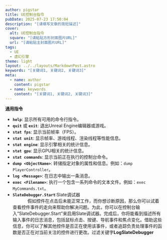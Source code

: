 ```yaml
---
author: pigstar
title: UE控制台指令
pubDate: 2025-07-23 17:50:04
description: "[请填写文章的简短描述]"
cover:
  alt: UE控制台指令
  square: "[请粘贴方形封面图片URL]"
  url: "[请粘贴主封面图片URL]"
tags:
  - UE
  - 虚幻引擎
theme: light
layout: ../../layouts/MarkdownPost.astro
keywords: "[关键词1, 关键词2, 关键词3]"
meta:
  - name: author
    content: pigstar
  - name: keywords
    content: "[关键词1, 关键词2, 关键词3]"
---
```

**通用指令**

*   **`help`**: 显示所有可用的命令行指令。
*   **`quit`** 或 **`exit`**: 退出Unreal Engine编辑器或游戏。
*   **`stat fps`**: 显示当前帧率（FPS）。
*   **`stat unit`**: 显示帧率、游戏线程、渲染线程等性能信息。
*   **`stat engine`**: 显示引擎相关的统计信息。
*   **`stat gpu`**: 显示GPU相关的统计信息。
*   **`stat commands`**: 显示当前正在执行的控制台命令。
*   **`dump <ObjectName>`**: 转储指定对象的属性和信息。例如：`dump PlayerController`。
*   **`log <Message>`**: 在日志中输出一条消息。
*   **`exec <Filename>`**: 执行一个包含一系列命令的文本文件。例如：`exec MyCommands.txt`。
*   **`SlateDebugger.Start`**:Slate调试器  
            假如控件在点击后未能正常工作，而你想诊断原因，那么你可以试着查看控件事件的走向来帮助你解决问题。为此，你可以在控制台输入“SlateDebugger.Start”来启用Slate调试器。完成后，你将能看到描述所有输入事件的日志消息，包括鼠标点击、按键、导航事件和焦点变化。借助这些信息，你可以了解其他控件是否正在使用该事件，或者追踪负责处理事件的函数是否正在对当前关注的控件进行更改。过滤关键字**LogSlateDebugger**


